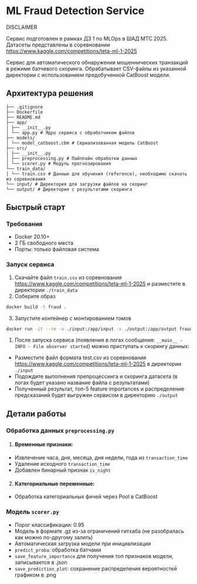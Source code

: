 # ML Fraud Detection Service

DISCLAIMER

Сервис подготовлен в рамках ДЗ 1 по MLOps в ШАД МТС 2025.
Датасеты представлены в соревновании https://www.kaggle.com/competitions/teta-ml-1-2025

Сервис для автоматического обнаружения мошеннических транзакций в режиме батчевого скоринга. Обрабатывает CSV-файлы из указанной директории с использованием предобученной CatBoost модели. 

## Архитектура решения
```
├── .gitignore
├── Dockerfile
├── README.md
├── app/
| ├── __init__.py
│ └── app.py # Ядро сервиса с обработчиком файлов
├── models/
│ └── model_catboost.cbm # Сериализованная модель CatBoost
├── src/
| ├── __init__.py
│ ├── preprocessing.py # Пайплайн обработки данных
│ └── scorer.py # Модуль прогнозирования
└── train_data/
│ └── train.csv # Данные для обучения (reference), необходимо скачать из соревнования
└── input/ # Директория для загрузки файлов на скоринг
└── output/ # Директория с результатами скоринга
```

## Быстрый старт

### Требования
- Docker 20.10+
- 2 ГБ свободного места
- Порты: только файловая система

### Запуск сервиса

1. Скачайте файл `train.csv` из соревнования https://www.kaggle.com/competitions/teta-ml-1-2025 и разместите в директории `./train_data`
2. Соберите образ
```bash
docker build -t fraud .
```
3. Запустите контейнер с монтированием томов
```bash
docker run -it --rm -v ./input:/app/input -v ./output:/app/output fraud
```
1. После запуска сервиса (появления в логах сообщения: `__main__ - INFO - File observer started`) можно приступать к скорингу данных:
 - Разместите файл формата test.csv из соревнования https://www.kaggle.com/competitions/teta-ml-1-2025 в директории `./input`
 - Подождите выполнения препроцессинга и скоринга датасета (в логах будет указано название файла с результатами)
 - Полученный результат, топ-5 feature importances и распределение предсказаний будет выгружен сервисом в директорию `./output`


## Детали работы

### Обработка данных `preprocessing.py`
1. #### Временные признаки:
- Извлечение часа, дня, месяца, дня недели, года из `transaction_time`
- Удаление исходного `transaction_time`
- Добавлен бинарный признак `is_night`

2. #### Категориальные переменные:
- Обработка категориальных фичей через Pool в CatBoost


### Модель `scorer.py`
- Порог классификации: 0.95
- Модель в формате .gz из-за ограничений гитхаба (не разобралась как можно по-другому залить)
- Автоматическая загрузка модели при инициализации
- `predict_proba`: обработка батчами
- `save_feature_importance` для получения топ признаков модели, записывается в .json
- `save_prediction_plot`: сохранение распределения вероятностей графиком в .png
